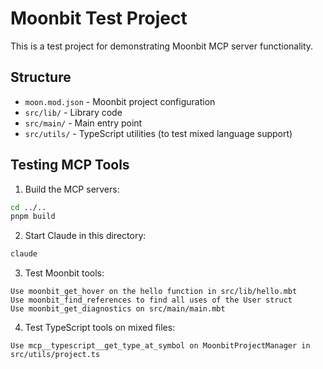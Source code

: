 # Moonbit Test Project

This is a test project for demonstrating Moonbit MCP server functionality.

## Structure

- `moon.mod.json` - Moonbit project configuration
- `src/lib/` - Library code
- `src/main/` - Main entry point
- `src/utils/` - TypeScript utilities (to test mixed language support)

## Testing MCP Tools

1. Build the MCP servers:
```bash
cd ../..
pnpm build
```

2. Start Claude in this directory:
```bash
claude
```

3. Test Moonbit tools:
```
Use moonbit_get_hover on the hello function in src/lib/hello.mbt
Use moonbit_find_references to find all uses of the User struct
Use moonbit_get_diagnostics on src/main/main.mbt
```

4. Test TypeScript tools on mixed files:
```
Use mcp__typescript__get_type_at_symbol on MoonbitProjectManager in src/utils/project.ts
```